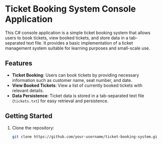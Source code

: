 # Ticket Booking System Console Application

This C# console application is a simple ticket booking system that allows users to book tickets, view booked tickets, and store data in a tab-separated text file. It provides a basic implementation of a ticket management system suitable for learning purposes and small-scale use.

## Features

- **Ticket Booking**: Users can book tickets by providing necessary information such as customer name, seat number, and date.
- **View Booked Tickets**: View a list of currently booked tickets with relevant details.
- **Data Persistence**: Ticket data is stored in a tab-separated text file (`tickets.txt`) for easy retrieval and persistence.

## Getting Started

1. Clone the repository:

   ```bash
   git clone https://github.com/your-username/ticket-booking-system.git
